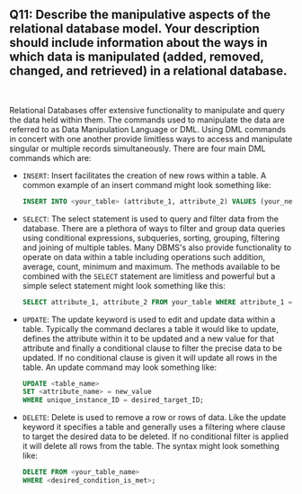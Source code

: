## Q11: Describe the manipulative aspects of the relational database model. Your description should include information about the ways in which data is manipulated (added, removed, changed, and retrieved) in a relational database.  
</br>

Relational Databases offer extensive functionality to manipulate and query the data held within them. The commands used to manipulate the data are referred to as Data Manipulation Language or DML. Using DML commands in concert with one another provide limitless ways to access and manipulate singular or multiple records simultaneously. There are four main DML commands which are:
- ```INSERT```: Insert facilitates the creation of new rows within a table. A common example of an insert command might look something like:
    ```SQL
    INSERT INTO <your_table> (attribute_1, attribute_2) VALUES (your_new_data_1,    your_new_data_2);
    ```
- ```SELECT```: The select statement is used to query and filter data from the database. There are a plethora of ways to filter and group data queries using conditional expressions, subqueries, sorting, grouping, filtering and joining of multiple tables. Many DBMS's also provide functionality to operate on data within a table including operations such addition, average, count, minimum and maximum. The methods available to be combined with the ```SELECT``` statement are limitless and powerful but a simple select statement might look something like this: 
    ```SQL
    SELECT attribute_1, attribute_2 FROM your_table WHERE attribute_1 = desired_condition;
    ```
- ```UPDATE```: The update keyword is used to edit and update data within a table. Typically the command declares a table it would like to update, defines the attribute within it to be updated and a new value for that attribute and finally a conditional clause to filter the precise data to be updated. If no conditional clause is given it will update all rows in the table. An update command may look something like: 
    ```SQL
    UPDATE <table_name>
    SET <attribute_name> = new_value
    WHERE unique_instance_ID = desired_target_ID;
    ```
- ```DELETE```: Delete is used to remove a row or rows of data. Like the update keyword it specifies a table and generally uses a filtering where clause to target the desired data to be deleted. If no conditional filter is applied it will delete all rows from the table. The syntax might look something like: 
    ```SQL
    DELETE FROM <your_table_name>
    WHERE <desired_condition_is_met>;
    ```

